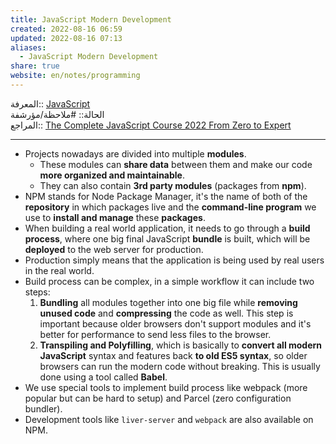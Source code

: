 ```yaml
---  
title: JavaScript Modern Development  
created: 2022-08-16 06:59  
updated: 2022-08-16 07:13  
aliases:  
  - JavaScript Modern Development  
share: true  
website: en/notes/programming  
---  
```

  
المعرفة:: [JavaScript](JavaScript)  
الحالة:: #ملاحظة/مؤرشفة  
المراجع:: [The Complete JavaScript Course 2022 From Zero to Expert](The%20Complete%20JavaScript%20Course%202022%20From%20Zero%20to%20Expert)  
  
---  
  
- Projects nowadays are divided into multiple **modules**.  
  - These modules can **share data** between them and make our code **more organized and maintainable**.  
  - They can also contain **3rd party modules** (packages from **npm**).  
- NPM stands for Node Package Manager, it's the name of both of the **repository** in which packages live and the **command-line program** we use to **install and manage** these **packages**.  
- When building a real world application, it needs to go through a **build process**, where one big final JavaScript **bundle** is built, which will be **deployed** to the web server for production.  
- Production simply means that the application is being used by real users in the real world.  
- Build process can be complex, in a simple workflow it can include two steps:  
  1. **Bundling** all modules together into one big file while **removing unused code** and **compressing** the code as well. This step is important because older browsers don't support modules and it's better for performance to send less files to the browser.  
  2. **Transpiling and Polyfilling**, which is basically to **convert all modern JavaScript** syntax and features back **to old ES5 syntax**, so older browsers can run the modern code without breaking. This is usually done using a tool called **Babel**.  
- We use special tools to implement build process like webpack (more popular but can be hard to setup) and Parcel (zero configuration bundler).  
- Development tools like `liver-server` and `webpack` are also available on NPM.  
